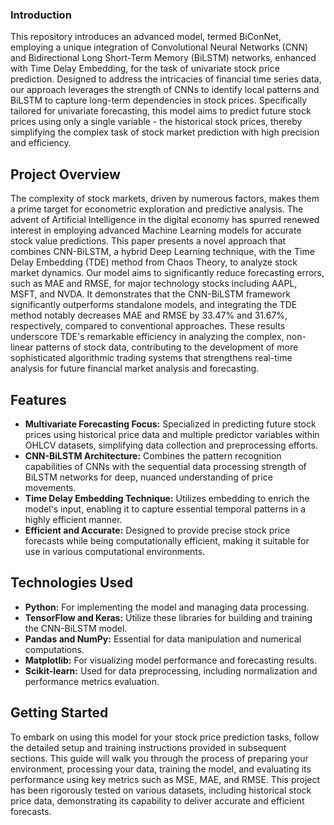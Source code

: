 ### Introduction

This repository introduces an advanced model, termed BiConNet, employing a unique integration of Convolutional Neural Networks (CNN) and Bidirectional Long Short-Term Memory (BiLSTM) networks, enhanced with Time Delay Embedding, for the task of univariate stock price prediction. Designed to address the intricacies of financial time series data, our approach leverages the strength of CNNs to identify local patterns and BiLSTM to capture long-term dependencies in stock prices. Specifically tailored for univariate forecasting, this model aims to predict future stock prices using only a single variable - the historical stock prices, thereby simplifying the complex task of stock market prediction with high precision and efficiency.

## Project Overview

The complexity of stock markets, driven by numerous factors, makes them a prime target for econometric exploration and predictive analysis. The advent of Artificial Intelligence in the digital economy has spurred renewed interest in employing advanced Machine Learning models for accurate stock value predictions. This paper presents a novel approach that combines CNN-BiLSTM, a hybrid Deep Learning technique, with the Time Delay Embedding (TDE) method from Chaos Theory, to analyze stock market dynamics. Our model aims to significantly reduce forecasting errors, such as MAE and RMSE, for major technology stocks including AAPL, MSFT, and NVDA. It demonstrates that the CNN-BiLSTM framework significantly outperforms standalone models, and integrating the TDE method notably decreases MAE and RMSE by 33.47% and 31.67%, respectively, compared to conventional approaches. These results underscore TDE's remarkable efficiency in analyzing the complex, non-linear patterns of stock data, contributing to the development of more sophisticated algorithmic trading systems that  strengthens real-time analysis for future financial market analysis and forecasting.

## Features

- **Multivariate Forecasting Focus:** Specialized in predicting future stock prices using historical price data and multiple predictor variables within OHLCV datasets, simplifying data collection and preprocessing efforts.
- **CNN-BiLSTM Architecture:** Combines the pattern recognition capabilities of CNNs with the sequential data processing strength of BiLSTM networks for deep, nuanced understanding of price movements.
- **Time Delay Embedding Technique:** Utilizes embedding to enrich the model's input, enabling it to capture essential temporal patterns in a highly efficient manner.
- **Efficient and Accurate:** Designed to provide precise stock price forecasts while being computationally efficient, making it suitable for use in various computational environments.
  
## Technologies Used
- **Python:** For implementing the model and managing data processing.
- **TensorFlow and Keras:** Utilize these libraries for building and training the CNN-BiLSTM model.
- **Pandas and NumPy:** Essential for data manipulation and numerical computations.
- **Matplotlib:** For visualizing model performance and forecasting results.
- **Scikit-learn:** Used for data preprocessing, including normalization and performance metrics evaluation.

## Getting Started

To embark on using this model for your stock price prediction tasks, follow the detailed setup and training instructions provided in subsequent sections. This guide will walk you through the process of preparing your environment, processing your data, training the model, and evaluating its performance using key metrics such as MSE, MAE, and RMSE. This project has been rigorously tested on various datasets, including historical stock price data, demonstrating its capability to deliver accurate and efficient forecasts.
